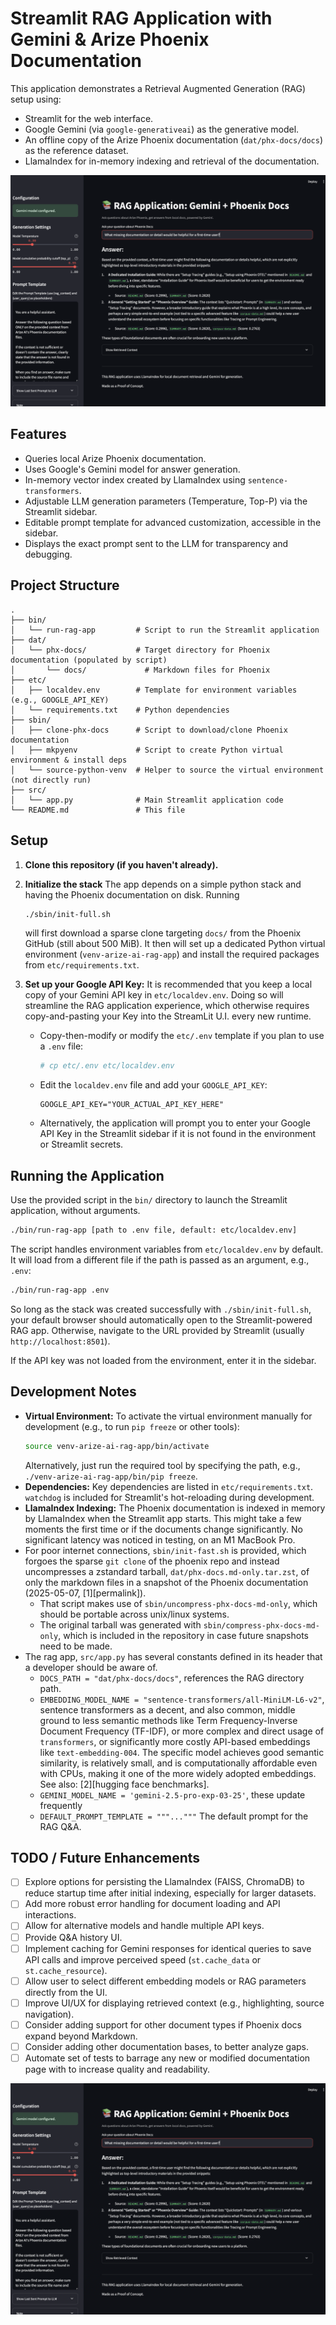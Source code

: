 # Streamlit RAG Application with Gemini & Arize Phoenix Documentation

This application demonstrates a Retrieval Augmented Generation (RAG) setup using:
- Streamlit for the web interface.
- Google Gemini (via `google-generativeai`) as the generative model.
- An offline copy of the Arize Phoenix documentation (`dat/phx-docs/docs`) as the reference dataset.
- LlamaIndex for in-memory indexing and retrieval of the documentation.

![Application Screenshot](dat/screenshot2.png)

## Features

- Queries local Arize Phoenix documentation.
- Uses Google's Gemini model for answer generation.
- In-memory vector index created by LlamaIndex using `sentence-transformers`.
- Adjustable LLM generation parameters (Temperature, Top-P) via the Streamlit sidebar.
- Editable prompt template for advanced customization, accessible in the sidebar.
- Displays the exact prompt sent to the LLM for transparency and debugging.

## Project Structure

```
.
├── bin/
│   └── run-rag-app         # Script to run the Streamlit application
├── dat/
│   └── phx-docs/           # Target directory for Phoenix documentation (populated by script)
│       └── docs/             # Markdown files for Phoenix
├── etc/
│   ├── localdev.env        # Template for environment variables (e.g., GOOGLE_API_KEY)
│   └── requirements.txt    # Python dependencies
├── sbin/
│   ├── clone-phx-docs      # Script to download/clone Phoenix documentation
│   ├── mkpyenv             # Script to create Python virtual environment & install deps
│   └── source-python-venv  # Helper to source the virtual environment (not directly run)
├── src/
│   └── app.py              # Main Streamlit application code
└── README.md               # This file
```

## Setup

1.  **Clone this repository (if you haven't already).**

2.  **Initialize the stack**
    The app depends on a simple python stack and having the Phoenix
    documentation on disk. 
    Running 
    ```bash
    ./sbin/init-full.sh
    ```
    will first download a sparse clone targeting `docs/` from the
    Phoenix GitHub (still about 500 MiB). 
    It then will set up a dedicated Python virtual environment
    (`venv-arize-ai-rag-app`) and install the required packages from
    `etc/requirements.txt`.

3.  **Set up your Google API Key:**
    It is recommended that you keep a local copy of your Gemini API key
    in `etc/localdev.env`. Doing so will streamline the RAG application
    experience, which otherwise requires copy-and-pasting your Key into
    the StreamLit U.I. every new runtime.
    -   Copy-then-modify or modify the `etc/.env` template if you plan to use a `.env` file:
        ```bash
        # cp etc/.env etc/localdev.env 
        ```
    -   Edit the `localdev.env` file and add your `GOOGLE_API_KEY`:
        ```
        GOOGLE_API_KEY="YOUR_ACTUAL_API_KEY_HERE"
        ```
    -   Alternatively, the application will prompt you to enter your
        Google API Key in the Streamlit sidebar if it is not found in
        the environment or Streamlit secrets.

## Running the Application

Use the provided script in the `bin/` directory to launch the Streamlit
application, without arguments.

```bash
./bin/run-rag-app [path to .env file, default: etc/localdev.env]
```

The script handles environment variables from `etc/localdev.env` by
default. It will load from a different file if the path is passed as an
argument, e.g., `.env`:
```bash
./bin/run-rag-app .env
```

So long as the stack was created successfully with
`./sbin/init-full.sh`, your default browser should automatically open to
the Streamlit-powered RAG app. Otherwise, navigate to the URL provided
by Streamlit (usually `http://localhost:8501`).  

If the API key was not loaded from the environment, enter it in the
sidebar.

## Development Notes

-   **Virtual Environment:** To activate the virtual environment manually for development (e.g., to run `pip freeze` or other tools):
    ```bash
    source venv-arize-ai-rag-app/bin/activate
    ```
    Alternatively, just run the required tool by specifying the path,
    e.g., `./venv-arize-ai-rag-app/bin/pip freeze`.
-   **Dependencies:** Key dependencies are listed in `etc/requirements.txt`. 
    `watchdog` is included for Streamlit's hot-reloading during development.
-   **LlamaIndex Indexing:** The Phoenix documentation is indexed in
    memory by LlamaIndex when the Streamlit app starts. This might take
    a few moments the first time or if the documents change
    significantly. 
    No significant latency was noticed in testing, on an M1 MacBook Pro.
-   For poor internet connections, `sbin/init-fast.sh` is provided,
    which forgoes the sparse `git clone` of the phoenix repo and instead
    uncompresses a zstandard tarball, `dat/phx-docs.md-only.tar.zst`, of
    only the markdown files in a snapshot of the Phoenix documentation
    (2025-05-07, [1][permalink]).  
    * That script makes use of `sbin/uncompress-phx-docs-md-only`, which
      should be portable across unix/linux systems. 
    * The original tarball was generated with
      `sbin/compress-phx-docs-md-only`, which is included in the
      repository in case future snapshots need to be made.
-   The rag app, `src/app.py` has several constants defined in its
    header that a developer should be aware of.
    * `DOCS_PATH = "dat/phx-docs/docs"`, references the RAG directory
      path. 
    * `EMBEDDING_MODEL_NAME = "sentence-transformers/all-MiniLM-L6-v2"`, 
      sentence transformers as a decent, and also common, middle ground
      to less semantic methods like Term Frequency-Inverse Document
      Frequency (TF-IDF), or more complex and direct usage of
      `transformers`, or significantly more costly API-based embeddings
      like `text-embedding-004`. The specific model 
      achieves good semantic similarity, is relatively small, and
      is computationally affordable even with CPUs, making it one of the
      more widely adopted embeddings. See also: [2][hugging face
      benchmarks].
    * `GEMINI_MODEL_NAME = 'gemini-2.5-pro-exp-03-25'`, these update
      frequently
    * `DEFAULT_PROMPT_TEMPLATE = """..."""` The default prompt for the
      RAG Q&A. 

## TODO / Future Enhancements

-   [ ] Explore options for persisting the LlamaIndex (FAISS, ChromaDB)
    to reduce startup time after initial indexing, especially for larger
    datasets.
-   [ ] Add more robust error handling for document loading and API
    interactions.
-   [ ] Allow for alternative models and handle multiple API keys.
-   [ ] Provide Q&A history UI.
-   [ ] Implement caching for Gemini responses for identical queries to
    save API calls and improve perceived speed (`st.cache_data` or
    `st.cache_resource`).
-   [ ] Allow user to select different embedding models or RAG
    parameters directly from the UI.
-   [ ] Improve UI/UX for displaying retrieved context (e.g.,
    highlighting, source navigation).
-   [ ] Consider adding support for other document types if Phoenix docs
    expand beyond Markdown.
-   [ ] Consider adding other documentation bases, to better analyze
    gaps.
-   [ ] Automate set of tests to barrage any new or modified
    documentation page with to increase quality and readability.

![Application Screenshot](dat/screenshot2.png)


[1]: https://github.com/Arize-ai/phoenix/tree/1c1e49352eadbbf8be157cd99b1d36b23f884ba7/docs
[2]: https://huggingface.co/spaces/mteb/leaderboard
